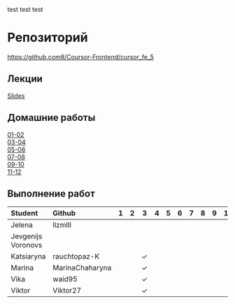 test test test 


# Репозиторий
https://github.com8/Coursor-Frontend/cursor_fe_5  

## Лекции
[Slides](https://github.com/Coursor-Frontend/cursor_fe_5/blob/main/Lesson/3/HTML-CSS.pdf)  


## Домашние работы 

[01-02](https://github.com/Coursor-Frontend/cursor_fe_5/blob/main/Homeworks/Homework/01-02/HOMEWORK.md)  
[03-04](https://github.com/Coursor-Frontend/cursor_fe_5/blob/main/Homeworks/Homework/03-04/HOMEWORK.md)  
[05-06]()  
[07-08]()  
[09-10]()  
[11-12]()  
 
## Выполнение работ
| Student               | Github           | 1 | 2 | 3 | 4 | 5 | 6 | 7 | 8 | 9 | 10 | 11 | 12 |
| :-------------------- | :--------------- |:-:|:-:|:-:|:-:|:-:|:-:|:-:|:-:|:-:|:--:|:--:|:--:|
| Jelena                | llzmlll          |   |   |   |   |   |   |   |   |   |    |    |    |
| Jevgenijs Voronovs    |                  |   |   |   |   |   |   |   |   |   |    |    |    |
| Katsiaryna            | rauchtopaz-K     |   |   | ✓ |   |   |   |   |   |   |    |    |    |
| Marina                | MarinaChaharyna  |   |   | ✓ |   |   |   |   |   |   |    |    |    |
| Vika                  | waid95           |   |   | ✓ |   |   |   |   |   |   |    |    |    |
| Viktor                | Viktor27         |   |   | ✓ |   |   |   |   |   |   |    |    |    |


